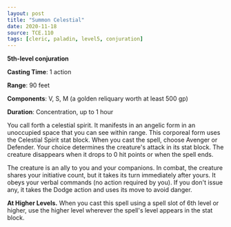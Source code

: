 ```yaml
---
layout: post
title: "Summon Celestial"
date: 2020-11-18
source: TCE.110
tags: [cleric, paladin, level5, conjuration]
---
```


**5th-level conjuration**

**Casting Time**: 1 action

**Range**: 90 feet

**Components**: V, S, M (a golden reliquary  worth at least 500 gp)

**Duration**: Concentration, up to 1 hour

You call forth a celestial spirit. It manifests in an angelic form in an unoccupied space that you can see within range. This corporeal form uses the Celestial Spirit stat block. When you cast the spell, choose Avenger or Defender. Your choice determines the creature's attack in its stat block. The creature disappears when it drops to 0 hit points or when the spell ends.

The creature is an ally to you and your companions. In combat, the creature shares your initiative count, but it takes its turn immediately after yours. It obeys your verbal commands (no action required by you). If you don't issue any, it takes the Dodge action and uses its move to avoid danger.

**At Higher Levels.** When you cast this spell using a spell slot of 6th level or higher, use the higher level wherever the spell's level appears in the stat block.